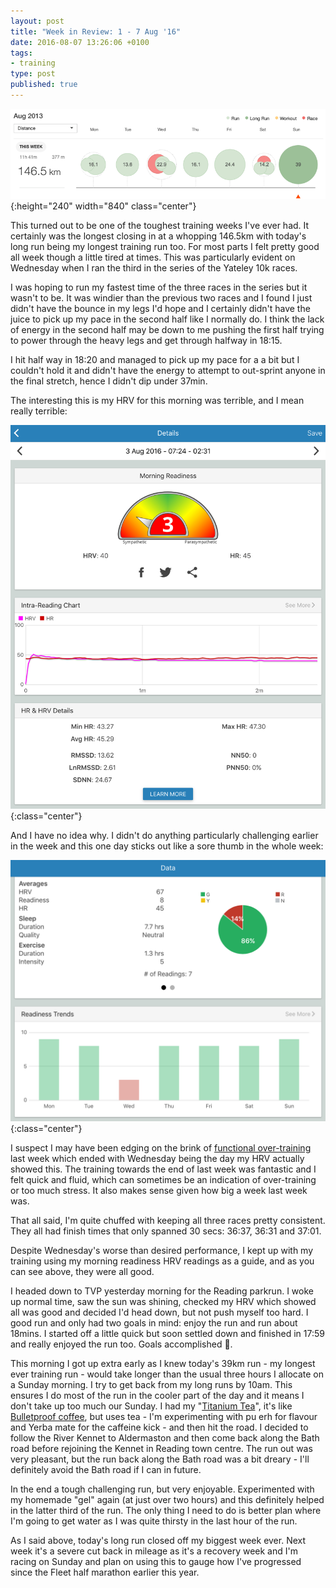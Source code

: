 ```yaml
---
layout: post
title: "Week in Review: 1 - 7 Aug '16"
date: 2016-08-07 13:26:06 +0100
tags:
- training
type: post
published: true
---
```


![Week in Review: 1 - 7 Aug '16](/img/week-in-review-1-7Aug16.png){:height="240" width="840" class="center"}

This turned out to be one of the toughest training weeks I've ever had. It certainly was the longest closing in at a whopping 146.5km with today's long run being my longest training run too.  For most parts I felt pretty good all week though a little tired at times.  This was particularly evident on Wednesday when I ran the third in the series of the Yateley 10k races.

I was hoping to run my fastest time of the three races in the series but it wasn't to be. It was windier than the previous two races and I found I just didn't have the bounce in my legs I'd hope and I certainly didn't have the juice to pick up my pace in the second half like I normally do. I think the lack of energy in the second half may be down to me pushing the first half trying to power through the heavy legs and get through halfway in 18:15.

I hit half way in 18:20 and managed to pick up my pace for a a bit but I couldn't hold it and didn't have the energy to attempt to out-sprint anyone in the final stretch, hence I didn't dip under 37min.

The interesting this is my HRV for this morning was terrible, and I mean really terrible:

![HRV Morning Readiness on 3 Aug 2016](/img/HRV-3Aug2016.png){:class="center"}

And I have no idea why. I didn't do anything particularly challenging earlier in the week and this one day sticks out like a sore thumb in the whole week:

![HRV Morning Readiness for 1-7 Aug 2016](/img/HRV-1-7Aug2016.png){:class="center"}

I suspect I may have been edging on the brink of [functional over-training](https://philmaffetone.com/the-overtraining-syndrome/) last week which ended with Wednesday being the day my HRV actually showed this.  The training towards the end of last week was fantastic and I felt quick and fluid, which can sometimes be an indication of over-training or too much stress.  It also makes sense given how big a week last week was.

That all said, I'm quite chuffed with keeping all three races pretty consistent. They all had finish times that only spanned 30 secs: 36:37, 36:31 and 37:01.

Despite Wednesday's worse than desired performance, I kept up with my training using my morning readiness HRV readings as a guide, and as you can see above, they were all good.

I headed down to TVP yesterday morning for the Reading parkrun.  I woke up normal time, saw the sun was shining, checked my HRV which showed all was good and decided I'd head down, but not push myself too hard. I good run and only had two goals in mind: enjoy the run and run about 18mins. I started off a little quick but soon settled down and finished in 17:59 and really enjoyed the run too.  Goals accomplished 🎉.

This morning I got up extra early as I knew today's 39km run - my longest ever training run - would take longer than the usual three hours I allocate on a Sunday morning.  I try to get back from my long runs by 10am. This ensures I do most of the run in the cooler part of the day and it means I don't take up too much our Sunday.  I had my "[Titanium Tea](http://fourhourworkweek.com/2015/05/25/morning-tea-thats-better-than-coffee/)", it's like [Bulletproof coffee](https://www.bulletproofexec.com/how-to-make-your-coffee-bulletproof-and-your-morning-too/), but uses tea - I'm experimenting with pu erh for flavour and Yerba mate for the caffeine kick - and then hit the road.  I decided to follow the River Kennet to Aldermaston and then come back along the Bath road before rejoining the Kennet in Reading town centre.  The run out was very pleasant, but the run back along the Bath road was a bit dreary - I'll definitely avoid the Bath road if I can in future.

In the end a tough challenging run, but very enjoyable.  Experimented with my homemade "gel" again (at just over two hours) and this definitely helped in the latter third of the run.  The only thing I need to do is better plan where I'm going to get water as I was quite thirsty in the last hour of the run.

As I said above, today's long run closed off my biggest week ever.  Next week it's a severe cut back in mileage as it's a recovery week and I'm racing on Sunday and plan on using this to gauge how I've progressed since the Fleet half marathon earlier this year.
